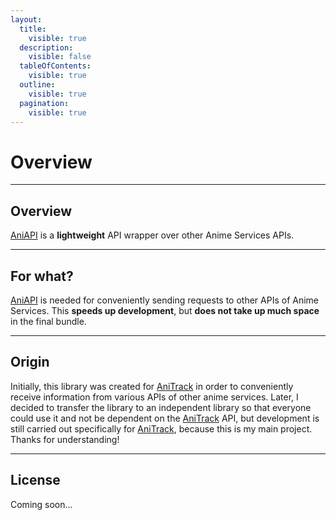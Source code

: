 ```yaml
---
layout:
  title:
    visible: true
  description:
    visible: false
  tableOfContents:
    visible: true
  outline:
    visible: true
  pagination:
    visible: true
---
```


# Overview

***

## Overview

[AniAPI](https://github.com/zetharionn/aniapi) is a **lightweight** API wrapper over other Anime Services APIs.

***

## For what?

[AniAPI](https://github.com/zetharionn/aniapi) is needed for conveniently sending requests to other APIs of Anime Services. This **speeds up development**, but **does not take up much space** in the final bundle.

***

## Origin

Initially, this library was created for [AniTrack](https://github.com/zetharionn/anitrack) in order to conveniently receive information from various APIs of other anime services. Later, I decided to transfer the library to an independent library so that everyone could use it and not be dependent on the [AniTrack](https://github.com/zetharionn/anitrack) API, but development is still carried out specifically for [AniTrack](https://github.com/zetharionn/anitrack), because this is my main project. Thanks for understanding!

***

## License

Coming soon...
